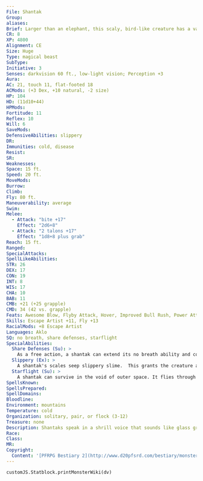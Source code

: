 ```yaml
---
File: Shantak
Group: 
aliases: 
Brief: Larger than an elephant, this scaly, bird-like creature has a vaguely horse-like head and vast, slime-encrusted wings.
CR: 8
XP: 4800
Alignment: CE
Size: Huge
Type: magical beast
SubType: 
Initiative: 3
Senses: darkvision 60 ft., low-light vision; Perception +3
Aura: 
AC: 21, touch 11, flat-footed 18
ACMods: (+3 Dex, +10 natural, -2 size)
HP: 104
HD: (11d10+44)
HPMods: 
Fortitude: 11
Reflex: 10
Will: 6
SaveMods: 
DefensiveAbilities: slippery
DR: 
Immunities: cold, disease
Resist: 
SR: 
Weaknesses: 
Space: 15 ft.
Speed: 20 ft.
MoveMods: 
Burrow: 
Climb: 
Fly: 80 ft.
Maneuverability: average
Swim: 
Melee: 
  - Attack: "bite +17"
    Effect: "2d6+8"
  - Attack: "2 talons +17"
    Effect: "1d8+8 plus grab"
Reach: 15 ft.
Ranged: 
SpecialAttacks: 
SpellLikeAbilities: 
STR: 26
DEX: 17
CON: 19
INT: 8
WIS: 17
CHA: 10
BAB: 11
CMB: +21 (+25 grapple)
CMD: 34 (42 vs. grapple)
Feats: Awesome Blow, Flyby Attack, Hover, Improved Bull Rush, Power Attack, Wingover
Skills: Escape Artist +11, Fly +13
RacialMods: +8 Escape Artist
Languages: Aklo
SQ: no breath, share defenses, starflight
SpecialAbilities:
  Share Defenses (Su): >
    As a free action, a shantak can extend its no breath ability and cold immunity to a single creature touching it. It can withdraw this protection as a free action.
  Slippery (Ex): >
    A shantak's scales seep slippery slime.  This grants the creature a +8 bonus on all Escape Artist checks and to its CMD against grapples, and imparts a -5 penalty on all Ride checks made by creatures attempting to ride a shantak.
  Starflight (Su): >
    A shantak can survive in the void of outer space. It flies through space at an incredible speed. Although exact travel times vary, a trip within a single solar system should take 3d20 hours, while a trip beyond should take 3d20 days (or more, at the GM's discretion)- provided the shantak knows the way to its destination.
SpellsKnown: 
SpellsPrepared: 
SpellDomains: 
Bloodline: 
Environment: mountains
Temperature: cold
Organization: solitary, pair, or flock (3-12)
Treasure: none
Description: Shantaks speak in a shrill voice that sounds like glass grinding against stone. They are intelligent creatures and cannot be trained as mounts-a would-be shantak rider must use diplomacy or magic to secure a shantak's cooperation as a mount, and even then, shantaks have a tendency to deliberately strand riders in dangerous areas.  Many shantaks have a strange and irrational fear of certain creatures, such as the faceless nightgaunts said to dwell in certain remote mountains, or specific types of harpies or gargoyles in more civilized regions. A shantak avoids confrontations with these types of creatures if possible.  A shantak's ability to travel the gulfs of space ensures that these scaly, bird-like creatures can be found on numerous worlds. Yet despite this unique ability, shantaks are generally quite reluctant to seek out new worlds unless faced with no other option, for a shantak knows well that an attempt to fly to an unknown world could easily result in being lost forever in the gulfs of space.
Race: 
Class: 
MR: 
Copyright:
  Content: '[PFRPG Bestiary 2](http://www.d20pfsrd.com/bestiary/monster-listings/magical-beasts/shantak)'
---
```

```dataviewjs
customJS.Statblock.printMonsterWiki(dv)
```
